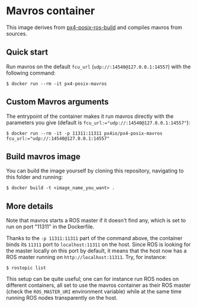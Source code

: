 # Mavros container

This image derives from [px4-posix-ros-build](../px4-posix-ros-build) and compiles mavros from sources.

## Quick start

Run mavros on the default `fcu_url` (`udp://:14540@127.0.0.1:14557`) with the following command:

    $ docker run --rm -it px4-posix-mavros

## Custom Mavros arguments

The entrypoint of the container makes it run mavros directly with the parameters you give (default is `fcu_url:="udp://:14540@127.0.0.1:14557"`):

    $ docker run --rm -it -p 11311:11311 px4io/px4-posix-mavros fcu_url:="udp://:14540@127.0.0.1:14557"

## Build mavros image

You can build the image yourself by cloning this repository, navigating to this folder and running:

    $ docker build -t <image_name_you_want> .

## More details

Note that mavros starts a ROS master if it doesn't find any, which is set to run on port "11311" in the Dockerfile.

Thanks to the `-p 11311:11311` part of the command above, the container binds its `11311` port to `localhost:11311` on the host. Since ROS is looking for the master locally on this port by default, it means that the host now has a ROS master running on `http://localhost:11311`. Try, for instance:

    $ rostopic list

This setup can be quite useful; one can for instance run ROS nodes on different containers, all set to use the mavros container as their ROS master (check the `ROS_MASTER_URI` environment variable) while at the same time running ROS nodes transparently on the host.

